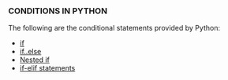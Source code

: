 ### CONDITIONS IN PYTHON
The following are the conditional statements provided by Python:
- [if](https://github.com/CSI-SCT-SB/PY_XTREME/blob/main/BeginnerBasics/CONDITIONs/IF_CONDITION/if_condition.ipynb)
- [if..else](https://github.com/CSI-SCT-SB/PY_XTREME/blob/main/BeginnerBasics/CONDITIONs/IF_ELIF/if_elif.ipynb)
- [Nested if](https://github.com/CSI-SCT-SB/PY_XTREME/blob/main/BeginnerBasics/CONDITIONs/IF_ELSE/if_else.ipynb)
- [if-elif statements]()
